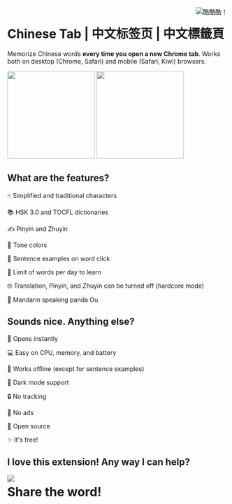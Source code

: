 <img align="right" src=images/panda.png title="酷酷酷！">

# Chinese Tab | 中文标签页 | 中文標籤頁

Memorize Chinese words ****every time you open a new Chrome tab****. Works both on desktop (Chrome, Safari) and mobile (Safari, Kiwi) browsers. 

<img src="https://github.com/koynoyno/chinesetab/assets/46102189/6319d82b-2e64-4d25-b364-692bb44f87f8" width="200">
<img src="https://github.com/koynoyno/chinesetab/assets/46102189/3ba17852-00bb-46b8-9a3a-a8945febcc66" width="200">

## What are the features?

🀄 Simplified and traditional characters

📚 HSK 3.0 and TOCFL dictionaries

✍️ Pinyin and Zhuyin

🌈 Tone colors

📖 Sentence examples on word click

🎯 Limit of words per day to learn

🤓 Translation, Pinyin, and Zhuyin can be turned off (hardcore mode)

🐼 Mandarin speaking panda Ou

## Sounds nice. Anything else?

💨 Opens instantly

💻 Easy on CPU, memory, and battery

📴 Works offline (except for sentence examples)

🌙 Dark mode support

🔒 No tracking

📛 No ads

💖 Open source

✨ It's free!

## I love this extension! Any way I can help?

<img align="left" src=images/panda_easter.png><h1><strong>Share the word!</strong></h1>

